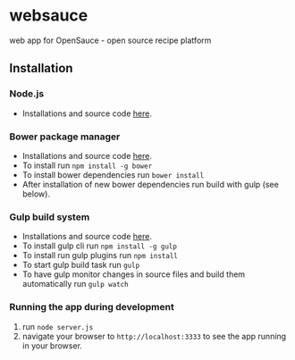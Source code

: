 websauce
========

web app for OpenSauce - open source recipe platform

## Installation

### Node.js
- Installations and source code [here](http://nodejs.org/download/).

### Bower package manager
- Installations and source code [here](http://bower.io).
- To install run `npm install -g bower`
- To install bower dependencies run `bower install`
- After installation of new bower dependencies run build with gulp (see below).

### Gulp build system
- Installations and source code [here](http://gulpjs.com).
- To install gulp cli run `npm install -g gulp`
- To install run gulp plugins run `npm install`
- To start gulp build task run `gulp`
- To have gulp monitor changes in source files and build them automatically run `gulp watch`

### Running the app during development

1. run `node server.js`
2. navigate your browser to `http://localhost:3333` to see the app running in your browser.
